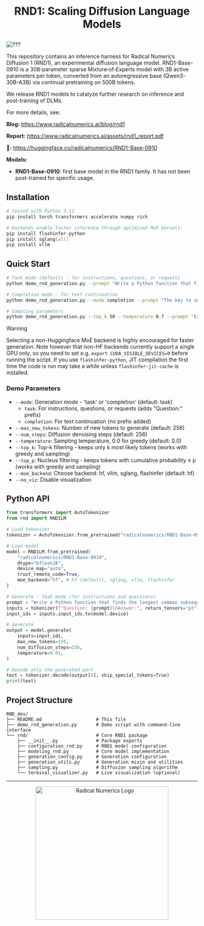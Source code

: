 <h1>
<p align="center">
RND1: Scaling Diffusion Language Models
</p>
</h1>

![???](https://github.com/user-attachments/assets/c2c54f94-a7f5-4b76-987d-f15de4efaef6)


This repository contains an inference harness for Radical Numerics Diffusion 1 (RND1), an experimental diffusion language model. RND1-Base-0910 is a 30B‑parameter sparse Mixture‑of‑Experts model with 3B active parameters per token, converted from an autoregressive base (Qwen3-30B-A3B) via continual pretraining on 500B tokens. 

We release RND1 models to catalyze further research on inference and post-training of DLMs.

For more details, see:

**Blog:** https://www.radicalnumerics.ai/blog/rnd1

**Report:** https://www.radicalnumerics.ai/assets/rnd1_report.pdf

**🤗:** https://huggingface.co/radicalnumerics/RND1-Base-0910 

**Models:**
 * **RND1-Base-0910**: first base model in the RND1 family. It has not been post-trained for specific usage.


## Installation

```bash
# tested with Python 3.12
pip install torch transformers accelerate numpy rich
```

```bash
# backends enable faster inference through optimized MoE kernels:
pip install flashinfer-python
pip install sglang[all]
pip install vllm
```

## Quick Start



```bash
# Task mode (default) - for instructions, questions, or requests
python demo_rnd_generation.py --prompt "Write a Python function that finds the longest common subsequence of two strings. Include comments explaining the algorithm." --moe_backend hf

# Completion mode - for text continuation
python demo_rnd_generation.py --mode completion --prompt "The key to understanding quantum computing lies in" --moe_backend hf

# Sampling parameters
python demo_rnd_generation.py --top_k 50 --temperature 0.7 --prompt "Explain how neural networks learn in simple terms" --moe_backend hf
```


> [!WARNING]
> Selecting a non-Huggingface MoE backend is highly encouraged for faster generation. Note however that non-HF backends currently support a single GPU only, so you need to set e.g. `export CUDA_VISIBLE_DEVICES=0` before running the script. If you use `flashinfer-python`, JIT compilation the first time the code is run may take a while unless `flashinfer-jit-cache` is installed.

### Demo Parameters

- `--mode`: Generation mode - 'task' or 'completion' (default: task)
  - `task`: For instructions, questions, or requests (adds "Question:" prefix)
  - `completion`: For text continuation (no prefix added)
- `--max_new_tokens`: Number of new tokens to generate (default: 256)
- `--num_steps`: Diffusion denoising steps (default: 256)
- `--temperature`: Sampling temperature, 0.0 for greedy (default: 0.0)
- `--top_k`: Top-k filtering - keeps only k most likely tokens (works with greedy and sampling)
- `--top_p`: Nucleus filtering - keeps tokens with cumulative probability ≤ p (works with greedy and sampling)
- `--moe_backend`: Choose backend: hf, vllm, sglang, flashinfer (default: hf)
- `--no_viz`: Disable visualization

## Python API

```python
from transformers import AutoTokenizer
from rnd import RND1LM

# Load tokenizer
tokenizer = AutoTokenizer.from_pretrained("radicalnumerics/RND1-Base-0910", trust_remote_code=True)

# Load model
model = RND1LM.from_pretrained(
    "radicalnumerics/RND1-Base-0910",
    dtype="bfloat16",
    device_map="auto",
    trust_remote_code=True,
    moe_backend="hf", # hf (default), sglang, vllm, flashinfer
)

# Generate - Task mode (for instructions and questions)
prompt = "Write a Python function that finds the longest common subsequence of two strings. Include comments explaining the algorithm."
inputs = tokenizer(f"Question: {prompt}\nAnswer:", return_tensors="pt")
input_ids = inputs.input_ids.to(model.device)

# Generate
output = model.generate(
    inputs=input_ids,
    max_new_tokens=256,
    num_diffusion_steps=256,
    temperature=0.01,
)

# Decode only the generated part
text = tokenizer.decode(output[0], skip_special_tokens=True)
print(text)
```

## Project Structure

```
RND_dev/
├── README.md                    # This file
├── demo_rnd_generation.py       # Demo script with command-line interface
└── rnd/                         # Core RND1 package
    ├── __init__.py              # Package exports
    ├── configuration_rnd.py     # RND1 model configuration
    ├── modeling_rnd.py          # Core model implementation
    ├── generation_config.py     # Generation configuration
    ├── generation_utils.py      # Generation mixin and utilities
    ├── sampling.py              # Diffusion sampling algorithm
    └── terminal_visualizer.py   # Live visualization (optional)
```


---

<p align="center">
  <img width=350 alt="Radical Numerics Logo" src="https://raw.githubusercontent.com/RadicalNumerics/assets/refs/heads/main/svg/rn-logo-desktop-vector-animated.svg" />
</p>
